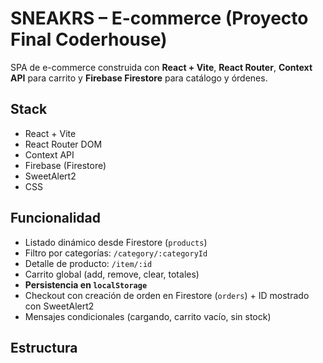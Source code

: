 # SNEAKRS – E-commerce (Proyecto Final Coderhouse)

SPA de e-commerce construida con **React + Vite**, **React Router**, **Context API** para carrito y **Firebase Firestore** para catálogo y órdenes.

## Stack
- React + Vite
- React Router DOM
- Context API
- Firebase (Firestore)
- SweetAlert2
- CSS

## Funcionalidad
- Listado dinámico desde Firestore (`products`)
- Filtro por categorías: `/category/:categoryId`
- Detalle de producto: `/item/:id`
- Carrito global (add, remove, clear, totales)
- **Persistencia en `localStorage`**
- Checkout con creación de orden en Firestore (`orders`) + ID mostrado con SweetAlert2
- Mensajes condicionales (cargando, carrito vacío, sin stock)

## Estructura
